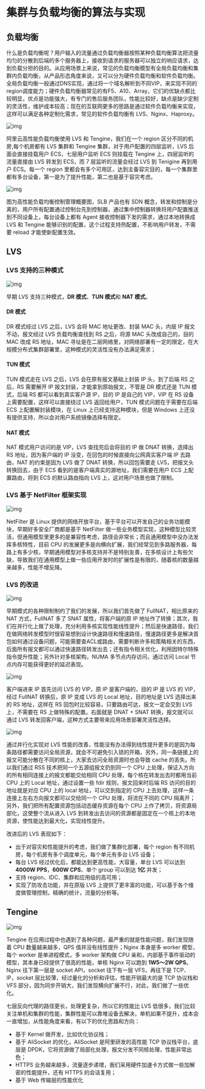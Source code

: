 # 集群与负载均衡的算法与实现

## 负载均衡

什么是负载均衡呢？用户输入的流量通过负载均衡器按照某种负载均衡算法把流量均匀的分散到后端的多个服务器上，接收到请求的服务器可以独立的响应请求，达到负载分担的目的。从应用场景上来说，常见的负载均衡模型有全局负载均衡和集群内负载均衡，从产品形态角度来说，又可以分为硬件负载均衡和软件负载均衡。全局负载均衡一般通过DNS实现，通过将一个域名解析到不同VIP，来实现不同的region调度能力；硬件负载均衡器常见的有F5、A10、Array，它们的优缺点都比较明显，优点是功能强大，有专门的售后服务团队，性能比较好，缺点是缺少定制的灵活性，维护成本较高；现在的互联网更多的思路是通过软件负载均衡来实现，这样可以满足各种定制化需求，常见的软件负载均衡有 LVS、Nginx、Haproxy。

![img](./img/e58ab31f70ef56e074051ed24fa4e56ec19decce.png)

阿里云高性能负载均衡使用 LVS 和 Tengine，我们在一个 region 区分不同的机房,每个机房都有 LVS 集群和 Tengine 集群，对于用户配置的四层监听，LVS 后面会直接挂载用户 ECS，七层用户监听 ECS 则挂载在 Tengine 上，四层监听的流量直接由 LVS 转发到 ECS，而 7 层监听的流量会经过 LVS 到 Tenigine 再到用户 ECS。每一个 region 里都会有多个可用区，达到主备容灾目的，每一个集群里都有多台设备，第一是为了提升性能，第二也是基于容灾考虑。

![img](./img/fc98cdbdb5e1c6f3f2bba08642b14aa5b95191cb.png)

图为高性能负载均衡控制管理概要图，SLB 产品也有 SDN 概念，转发和控制是分离的，用户所有配置通过控制台先到控制器，通过集中控制器转换将用户配置推送到不同设备上，每台设备上都有 Agent 接收控制器下发的需求，通过本地转换成 LVS 和 Tengine 能够识别的配置，这个过程支持热配置，不影响用户转发，不需要 reload 才能使新配置生效。

## LVS

### LVS 支持的三种模式

![img](./img/bc742829577c79b6040b743e07d176e8d815e512.png)

早期 LVS 支持三种模式，**DR 模式**、**TUN 模式**和 **NAT 模式**。

#### DR 模式

DR 模式经过 LVS 之后，LVS 会将 MAC 地址更改、封装 MAC 头，内层 IP 报文不动，报文经过 LVS 负载均衡查找到 RS 之后，将源 MAC 头改成自己的，目的 MAC 改成 RS 地址，MAC 寻址是在二层网络里，对网络部署有一定的限定，在大规模分布式集群部署里，这种模式的灵活性没有办法满足需求；

#### TUN 模式

TUN 模式走在 LVS 之后，LVS 会在原有报文基础上封装 IP 头，到了后端 RS 之后，RS 需要解开 IP 报文封装，才能拿到原始报文，不管是 DR 模式还是 TUN 模式，后端 RS 都可以看到真实客户源 IP，目的 IP 是自己的 VIP，VIP 在 RS 设备上需要配置，这样可以直接绕过 LVS 返回给用户，TUN 模式问题在于需要在后端 ECS 上配置解封装模块，在 Linux 上已经支持这种模块，但是 Windows 上还没有提供支持，所以会对用户系统镜像选择有限定。

#### NAT 模式

NAT 模式用户访问的是 VIP，LVS 查找完后会将目的 IP 做 DNAT 转换，选择出 RS 地址，因为客户端的 IP 没变，在回包的时候直接向公网真实客户端 IP 去路由，NAT 的约束是因为 LVS 做了 DNAT 转换，所以回包需要走 LVS，把报文头转换回去，由于 ECS 看到的是客户端真实的源地址，我们需要在用户 ECS 上配置路由，将到 ECS 的默认路由指向 LVS 上，这对用户场景也做了限制。

### LVS 基于 NetFilter 框架实现

![img](./img/43e30887518af02f3c95557141b905fabeec779f.png)

NetFilter 是 Linux 提供的网络开放平台，基于平台可以开发自己的业务功能模块，早期好多安全厂商都是基于 NetFilter 做一些业务模型实现，这种模型比较灵活，但通用模型里更多的是兼容性考虑，路径会非常长；而且通用模型中没办法发挥多核特性，目前 CPU 的发展更多是向横向扩展，我们经常见到多路服务器，每路上有多少核，早期通用模型对多核支持并不是特别友善，在多核设计上有些欠缺，导致我们在通用模型上做一些应用开发时的扩展性是有限的，随着核的数量越来越多，性能不增反降。

### LVS 的改进

![img](./img/f2111dd6c11e8dd6ffb32a4a2156361d461e0ebf.png)

早期模式的各种限制制约了我们的发展，所以我们首先做了 FullNAT，相比原来的 NAT 方式，FullNAT 多了 SNAT 属性，将客户端的原 IP 地址作了转换；其次，我们在并行化上做了处理，充分利用多核实现性能线性提升；然后是快速路径，我们在做网络转发模型时很容易想到设计快速路径和慢速路径，慢速路径更多是解决首包如何通过设备问题，可能需要查ACL或路由，需要判断许多和策略相关的东西，后面所有报文都可以通过快速路径转发出去；还有指令相关优化，利用因特尔特殊指令提升性能；另外针对多核架构，NUMA 多节点内存访问，通过访问 Local 节点内存可能获得更好的延迟表现。

![img](./img/b8d1657ff0cfc1ff091443c345a3a7da1f602150.png)

客户端进来 IP 首先访问 LVS 的 VIP，原 IP 是客户端的，目的 IP 是 LVS 的 VIP，经过 FullNAT 转换后，原 IP 变成 LVS 的 Local 地址，目的地址是 LVS 选择出来的 RS 地址，这样在 RS 回包时比较容易，只要路由可达，报文一定会交到 LVS 上，不需要在 RS 上做特殊的配置。右面就是 DNAT + SNAT 转换，报文就可以通过 LVS 转发回客户端，这种方式主要带来应用场景部署灵活性选择。

![img](./img/77941914a0f64ecc7fee32dd248a2df6bac00309.png)

通过并行化实现对 LVS 性能的改善，性能没有办法得到线性提升更多的是因为每条路径都需要访问全局资源，就会不可避免引入锁的开箱，另外，同一条链接上的报文可能分散在不同的核上，大家去访问全局资源时也会导致 cache 的丢失。所以我们通过 RSS 技术把同一个五源组报文扔到同一个 CPU 上处理，保证入方向的所有相同连接上的报文都能交给相同 CPU 处理，每个核在转发出去时都用当前 CPU 上的 Local 地址，通过设置一些 fdir 规则，报文回来时后端 RS 访问的目的地址就是对应 CPU 上的 local 地址，可以交到指定的 CPU 上去处理，这样一条连接上左右方向报文都可以交给同一个 CPU 处理，将流在不同的 CPU 隔离开；另外，我们把所有配置资源包括动态缓存资源在每个 CPU 上作了拷贝，将资源局部化，这使整个流从进入 LVS 到转发出去访问的资源都是固定在一个核上的本地资源，使性能达到最大化，实现线性提升。

改进后的 LVS 表现如下：

- 出于对容灾和性能提升的考虑，我们做了集群化部署，每个 region 有不同机房，每个机房有多个调度单元，每个单元有多台 LVS 设备；
- 每台 LVS 经过优化后，都能达到更高性能，大容量，单台 LVS 可以达到 **4000W PPS**，**600W CPS**、单个 group 可以到达 **1亿** 并发；
- 支持 region、IDC、集群和应用级的高可用；
- 实现了防攻击功能，并在原版 LVS 上提供了更丰富的功能，可以基于各个维度做管理控制，精确的统计，流量的分析等。

## Tengine

![img](./img/db1900a027c4c7f66e2560edfaa56ec69437d942.png)

Tengine 在应用过程中也遇到了各种问题，最严重的就是性能问题，我们发现随着 CPU 数量越来越多，QPS 值并没有线性提升；Nginx 本身是多 worker 模型，每个 worker 是单进程模式，多 worker 架构做 CPU 亲和，内部基于事件驱动的模型，其本身已经提供了很高的性能，单核 Nginx 可以跑到 **1W5～2W QPS**。Nginx 往下第一层是 socket API，socket 往下有一层 VFS，再往下是 TCP、IP，socket 层比较薄，经过量化的分析和评估，性能开销最大的是 TCP 协议栈和 VFS 部分，因为同步开销大，我们发现横向扩展不行，对此，我们做了一些优化。

七层反向代理的路径更长，处理更复杂，所以它的性能比 LVS 低很多，我们比较关注单机和集群的性能，集群性能可以靠堆设备去解决，单机如果不提升，成本会一直增加，从性能角度来看，有以下的优化思路和方向：

- 基于 Kernel 做开发，比如优化协议栈；
- 基于 AliSocket 的优化，AliSocket 是阿里研发的高性能 TCP 协议栈平台，底层是 DPDK，它将资源做了局部化处理，报文分发不同核处理，性能非常出色；
- HTTPS 业务越来越多，流量逐步递增，我们采用硬件加速卡方式做一些加解密的性能提升，还有 HTTPS 的会话复用；
- 基于 Web 传输层的性能优化